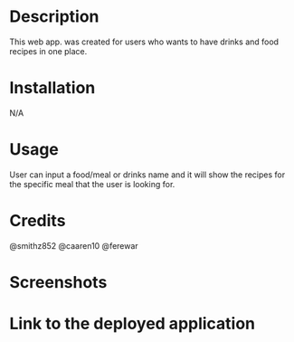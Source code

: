 # Description
This web app. was created for users who wants to have drinks and food recipes in one place.

# Installation
N/A

# Usage
User can input a food/meal or drinks name and it will show the recipes for the specific meal that the user is looking for.

# Credits

@smithz852
@caaren10
@ferewar

# Screenshots

# Link to the deployed application
